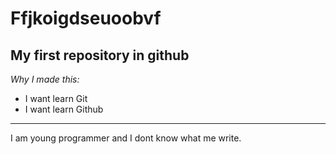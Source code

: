 # Ffjkoigdseuoobvf 
**My first repository in github**
---

*Why I made this:*
- I want learn Git
- I want learn Github
  
---

I am young programmer and I dont know what me write.

